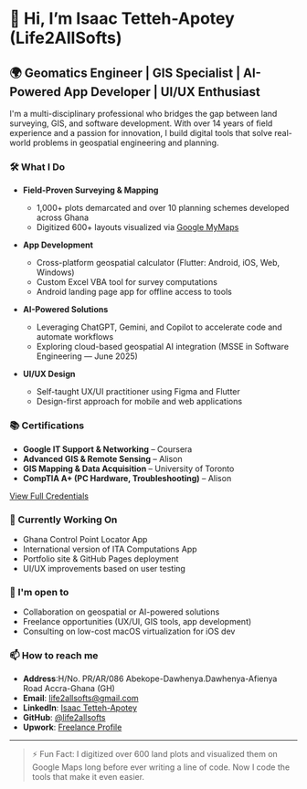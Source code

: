 # 👋 Hi, I’m Isaac Tetteh-Apotey (Life2AllSofts)

## 🌍 Geomatics Engineer | GIS Specialist | AI-Powered App Developer | UI/UX Enthusiast

I'm a multi-disciplinary professional who bridges the gap between land surveying, GIS, and software development. With over 14 years of field experience and a passion for innovation, I build digital tools that solve real-world problems in geospatial engineering and planning.

### 🛠️ What I Do

- **Field-Proven Surveying & Mapping**
  - 1,000+ plots demarcated and over 10 planning schemes developed across Ghana
  - Digitized 600+ layouts visualized via [Google MyMaps]("https://www.google.com/maps/d/u/3/embed?mid=1X13rhmqJlEzPEWP59OqXiwxZrSNDa7V7&ehbc=2E312F")


- **App Development**
  - Cross-platform geospatial calculator (Flutter: Android, iOS, Web, Windows)
  - Custom Excel VBA tool for survey computations
  - Android landing page app for offline access to tools

- **AI-Powered Solutions**
  - Leveraging ChatGPT, Gemini, and Copilot to accelerate code and automate workflows
  - Exploring cloud-based geospatial AI integration (MSSE in Software Engineering — June 2025)

- **UI/UX Design**
  - Self-taught UX/UI practitioner using Figma and Flutter
  - Design-first approach for mobile and web applications

### 📚 Certifications

- **Google IT Support & Networking** – Coursera  
- **Advanced GIS & Remote Sensing** – Alison  
- **GIS Mapping & Data Acquisition** – University of Toronto  
- **CompTIA A+ (PC Hardware, Troubleshooting)** – Alison  

[View Full Credentials](https://life2allsofts.github.io/credentials.html)

### 🚀 Currently Working On

- Ghana Control Point Locator App  
- International version of ITA Computations App  
- Portfolio site & GitHub Pages deployment  
- UI/UX improvements based on user testing  

### 🤝 I'm open to

- Collaboration on geospatial or AI-powered solutions  
- Freelance opportunities (UX/UI, GIS tools, app development)  
- Consulting on low-cost macOS virtualization for iOS dev

### 📫 How to reach me

 
- **Address**:H/No. PR/AR/086 Abekope-Dawhenya.Dawhenya-Afienya Road Accra-Ghana (GH)
- **Email**: life2allsofts@gmail.com  
- **LinkedIn**: [Isaac Tetteh-Apotey](https://linkedin.com/in/your-profile)  
- **GitHub**: [@life2allsofts](https://github.com/life2allsofts)  
- **Upwork**: [Freelance Profile](https://www.upwork.com/freelancers/~your-profile-link)  

---

> ⚡ Fun Fact: I digitized over 600 land plots and visualized them on Google Maps long before ever writing a line of code. Now I code the tools that make it even easier.
